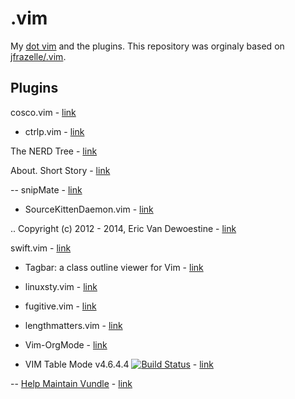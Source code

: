 # .vim

My [dot vim](https://github.com/scanf/.vim/blob/master/.vimrc) and the plugins.
This repository was orginaly based on
[jfrazelle/.vim](https://github.com/jfrazelle/.vim.git).

## Plugins

cosco.vim - [link](bundle/cosco.vim)

- ctrlp.vim - [link](bundle/ctrlp.vim)

The NERD Tree - [link](bundle/nerdtree)

About. Short Story - [link](bundle/smartgf.vim)

-- snipMate - [link](bundle/snipmate.vim)

- SourceKittenDaemon.vim - [link](bundle/sourcekittendaemon.vim)

.. Copyright (c) 2012 - 2014, Eric Van Dewoestine - [link](bundle/supertab)

swift.vim - [link](bundle/swift.vim)

- Tagbar: a class outline viewer for Vim - [link](bundle/tagbar)

- linuxsty.vim - [link](bundle/vim-addon-linux-coding-style)

- fugitive.vim - [link](bundle/vim-fugitive)

- lengthmatters.vim - [link](bundle/vim-lengthmatters)

* Vim-OrgMode - [link](bundle/vim-orgmode)

- VIM Table Mode v4.6.4.4 [![Build Status](https://travis-ci.org/dhruvasagar/vim-table-mode.png?branch=master)](https://travis-ci.org/dhruvasagar/vim-table-mode) - [link](bundle/vim-table-mode)

-- [Help Maintain Vundle](https://github.com/VundleVim/Vundle.vim/issues/383) - [link](bundle/Vundle.vim)

